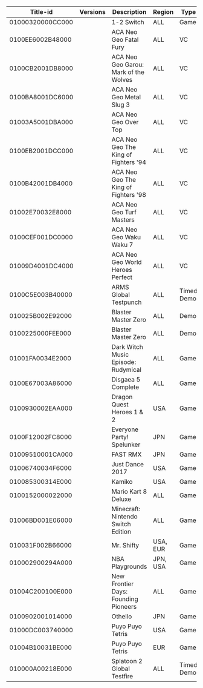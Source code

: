 | Title-id         | Versions | Description                           | Region   | Type       |
| ---------------- | -------- | ------------------------------------- | -------- | ---------- |
| 01000320000CC000 |          | 1-2 Switch                            | ALL      | Game       |
| 0100EE6002B48000 |          | ACA Neo Geo Fatal Fury                | ALL      | VC         |
| 0100CB2001DB8000 |          | ACA Neo Geo Garou: Mark of the Wolves | ALL      | VC         |
| 0100BA8001DC6000 |          | ACA Neo Geo Metal Slug 3              | ALL      | VC         |
| 01003A5001DBA000 |          | ACA Neo Geo Over Top                  | ALL      | VC         |
| 0100EB2001DCC000 |          | ACA Neo Geo The King of Fighters '94  | ALL      | VC         |
| 0100B42001DB4000 |          | ACA Neo Geo The King of Fighters '98  | ALL      | VC         |
| 01002E70032E8000 |          | ACA Neo Geo Turf Masters              | ALL      | VC         |
| 0100CEF001DC0000 |          | ACA Neo Geo Waku Waku 7               | ALL      | VC         |
| 01009D4001DC4000 |          | ACA Neo Geo World Heroes Perfect      | ALL      | VC         |
| 0100C5E003B40000 |          | ARMS Global Testpunch                 | ALL      | Timed Demo |
| 010025B002E92000 |          | Blaster Master Zero                   | ALL      | Demo       |
| 0100225000FEE000 |          | Blaster Master Zero                   | ALL      | Demo       |
| 01001FA0034E2000 |          | Dark Witch Music Episode: Rudymical   | ALL      | Game       |
| 0100E67003A86000 |          | Disgaea 5 Complete                    | ALL      | Game       |
| 0100930002EAA000 |          | Dragon Quest Heroes 1 & 2             | USA      | Game       |
| 0100F12002FC8000 |          | Everyone Party\! Spelunker            | JPN      | Game       |
| 01009510001CA000 |          | FAST RMX                              | JPN      | Game       |
| 01006740034F6000 |          | Just Dance 2017                       | USA      | Game       |
| 010085300314E000 |          | Kamiko                                | USA      | Game       |
| 0100152000022000 |          | Mario Kart 8 Deluxe                   | ALL      | Game       |
| 01006BD001E06000 |          | Minecraft: Nintendo Switch Edition    | ALL      | Game       |
| 010031F002B66000 |          | Mr. Shifty                            | USA, EUR | Game       |
| 010002900294A000 |          | NBA Playgrounds                       | JPN, USA | Game       |
| 01004C200100E000 |          | New Frontier Days: Founding Pioneers  | ALL      | Game       |
| 0100902001014000 |          | Othello                               | JPN      | Game       |
| 01000DC003740000 |          | Puyo Puyo Tetris                      | USA      | Game       |
| 01004B10031BE000 |          | Puyo Puyo Tetris                      | EUR      | Game       |
| 010000A00218E000 |          | Splatoon 2 Global Testfire            | ALL      | Timed Demo |

